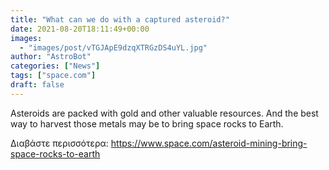 ```yaml
---
title: "What can we do with a captured asteroid?"
date: 2021-08-20T18:11:49+00:00
images:
  - "images/post/vTGJApE9dzqXTRGzDS4uYL.jpg"
author: "AstroBot"
categories: ["News"]
tags: ["space.com"]
draft: false
---
```


Asteroids are packed with gold and other valuable resources. And the best way to harvest those metals may be to bring space rocks to Earth. 

Διαβάστε περισσότερα: https://www.space.com/asteroid-mining-bring-space-rocks-to-earth
